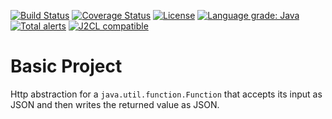 [![Build Status](https://github.com/mP1/walkingkooka-net-http-json/actions/workflows/build.yaml/badge.svg)](https://github.com/mP1/walkingkooka-net-http-json/actions/workflows/build.yaml/badge.svg)
[![Coverage Status](https://coveralls.io/repos/github/mP1/walkingkooka-net-http-json/badge.svg?branch=master)](https://coveralls.io/github/mP1/walkingkooka-net-http-json?branch=master)
[![License](https://img.shields.io/badge/License-Apache%202.0-blue.svg)](https://opensource.org/licenses/Apache-2.0)
[![Language grade: Java](https://img.shields.io/lgtm/grade/java/g/mP1/walkingkooka-net-http-json.svg?logo=lgtm&logoWidth=18)](https://lgtm.com/projects/g/mP1/walkingkooka-net-http-json/context:java)
[![Total alerts](https://img.shields.io/lgtm/alerts/g/mP1/walkingkooka-net-http-json.svg?logo=lgtm&logoWidth=18)](https://lgtm.com/projects/g/mP1/walkingkooka-net-http-json/alerts/)
[![J2CL compatible](https://img.shields.io/badge/J2CL-compatible-brightgreen.svg)](https://github.com/mP1/j2cl-central)



# Basic Project

Http abstraction for a `java.util.function.Function` that accepts its input as JSON and then writes the returned value as JSON.



